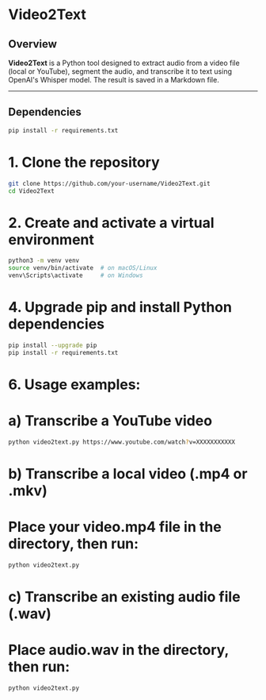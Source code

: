 # Video2Text

## Overview

**Video2Text** is a Python tool designed to extract audio from a video file (local or YouTube), segment the audio, and transcribe it to text using OpenAI's Whisper model. The result is saved in a Markdown file.

---

## Dependencies

```bash
pip install -r requirements.txt
```


# 1. Clone the repository
```bash
git clone https://github.com/your-username/Video2Text.git
cd Video2Text
```
# 2. Create and activate a virtual environment
```bash
python3 -m venv venv
source venv/bin/activate  # on macOS/Linux
venv\Scripts\activate     # on Windows
```
# 4. Upgrade pip and install Python dependencies
```bash
pip install --upgrade pip
pip install -r requirements.txt
```
# 6. Usage examples:
#    a) Transcribe a YouTube video
```bash
python video2text.py https://www.youtube.com/watch?v=XXXXXXXXXXX
```
#    b) Transcribe a local video (.mp4 or .mkv)
#       Place your video.mp4 file in the directory, then run:
```bash
python video2text.py
```
#    c) Transcribe an existing audio file (.wav)
#       Place audio.wav in the directory, then run:
```bash
python video2text.py
```
